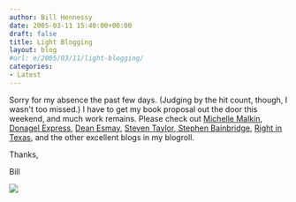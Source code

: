 ```yaml
---
author: Bill Hennessy
date: 2005-03-11 15:40:00+00:00
draft: false
title: Light Blogging
layout: blog
#url: e/2005/03/11/light-blogging/
categories:
- Latest
---
```


Sorry for my absence the past few days. (Judging by the hit count, though, I wasn't too missed.) I have to get my book proposal out the door this weekend, and much work remains. Please check out [Michelle Malkin](https://michellemalkin.com), [Donagel Express](https://www.donegalexpress.net/), [Dean Esmay](https://www.deanesmay.com/), [Steven Taylor](https://www.poliblogger.com/),[ Stephen Bainbridge](https://www.professorbainbridge.com/), [Right in Texas](https://rightintx.blogspot.com/), and the other excellent blogs in my blogroll.




Thanks,




Bill 

![](https://blog.billhennessy.com/aggbug.aspx?PostID=1333)

